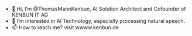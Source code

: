 - 👋 Hi, I’m @ThomasMannKenbun, AI Solution Architect and Cofounder of KENBUN IT AG
- 👀 I’m interested in AI Technology, especially processing natural speech.
- 📫 How to reach me? visit wwww.kenbun.de
